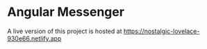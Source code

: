 # Angular Messenger

A live version of this project is hosted at https://nostalgic-lovelace-930e66.netlify.app
